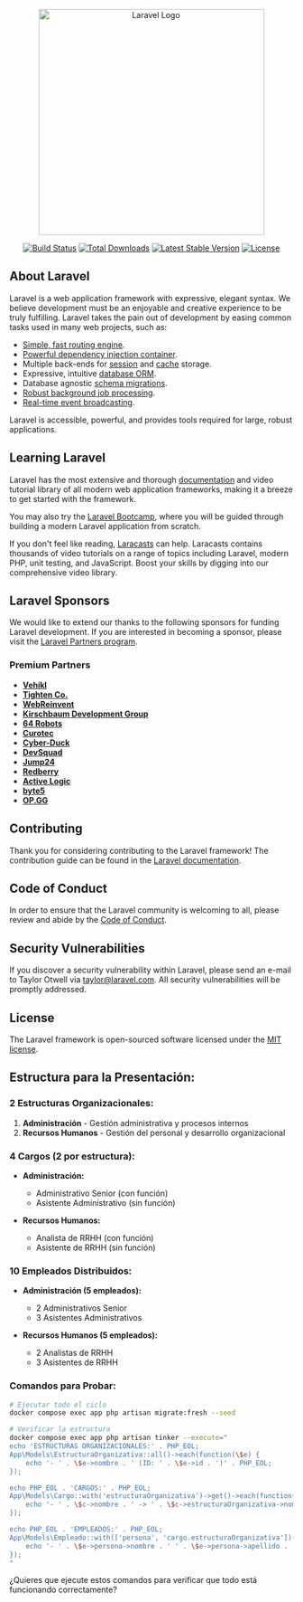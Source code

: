 <p align="center"><a href="https://laravel.com" target="_blank"><img src="https://raw.githubusercontent.com/laravel/art/master/logo-lockup/5%20SVG/2%20CMYK/1%20Full%20Color/laravel-logolockup-cmyk-red.svg" width="400" alt="Laravel Logo"></a></p>

<p align="center">
<a href="https://github.com/laravel/framework/actions"><img src="https://github.com/laravel/framework/workflows/tests/badge.svg" alt="Build Status"></a>
<a href="https://packagist.org/packages/laravel/framework"><img src="https://img.shields.io/packagist/dt/laravel/framework" alt="Total Downloads"></a>
<a href="https://packagist.org/packages/laravel/framework"><img src="https://img.shields.io/packagist/v/laravel/framework" alt="Latest Stable Version"></a>
<a href="https://packagist.org/packages/laravel/framework"><img src="https://img.shields.io/packagist/l/laravel/framework" alt="License"></a>
</p>

## About Laravel

Laravel is a web application framework with expressive, elegant syntax. We believe development must be an enjoyable and creative experience to be truly fulfilling. Laravel takes the pain out of development by easing common tasks used in many web projects, such as:

- [Simple, fast routing engine](https://laravel.com/docs/routing).
- [Powerful dependency injection container](https://laravel.com/docs/container).
- Multiple back-ends for [session](https://laravel.com/docs/session) and [cache](https://laravel.com/docs/cache) storage.
- Expressive, intuitive [database ORM](https://laravel.com/docs/eloquent).
- Database agnostic [schema migrations](https://laravel.com/docs/migrations).
- [Robust background job processing](https://laravel.com/docs/queues).
- [Real-time event broadcasting](https://laravel.com/docs/broadcasting).

Laravel is accessible, powerful, and provides tools required for large, robust applications.

## Learning Laravel

Laravel has the most extensive and thorough [documentation](https://laravel.com/docs) and video tutorial library of all modern web application frameworks, making it a breeze to get started with the framework.

You may also try the [Laravel Bootcamp](https://bootcamp.laravel.com), where you will be guided through building a modern Laravel application from scratch.

If you don't feel like reading, [Laracasts](https://laracasts.com) can help. Laracasts contains thousands of video tutorials on a range of topics including Laravel, modern PHP, unit testing, and JavaScript. Boost your skills by digging into our comprehensive video library.

## Laravel Sponsors

We would like to extend our thanks to the following sponsors for funding Laravel development. If you are interested in becoming a sponsor, please visit the [Laravel Partners program](https://partners.laravel.com).

### Premium Partners

- **[Vehikl](https://vehikl.com/)**
- **[Tighten Co.](https://tighten.co)**
- **[WebReinvent](https://webreinvent.com/)**
- **[Kirschbaum Development Group](https://kirschbaumdevelopment.com)**
- **[64 Robots](https://64robots.com)**
- **[Curotec](https://www.curotec.com/services/technologies/laravel/)**
- **[Cyber-Duck](https://cyber-duck.co.uk)**
- **[DevSquad](https://devsquad.com/hire-laravel-developers)**
- **[Jump24](https://jump24.co.uk)**
- **[Redberry](https://redberry.international/laravel/)**
- **[Active Logic](https://activelogic.com)**
- **[byte5](https://byte5.de)**
- **[OP.GG](https://op.gg)**

## Contributing

Thank you for considering contributing to the Laravel framework! The contribution guide can be found in the [Laravel documentation](https://laravel.com/docs/contributions).

## Code of Conduct

In order to ensure that the Laravel community is welcoming to all, please review and abide by the [Code of Conduct](https://laravel.com/docs/contributions#code-of-conduct).

## Security Vulnerabilities

If you discover a security vulnerability within Laravel, please send an e-mail to Taylor Otwell via [taylor@laravel.com](mailto:taylor@laravel.com). All security vulnerabilities will be promptly addressed.

## License

The Laravel framework is open-sourced software licensed under the [MIT license](https://opensource.org/licenses/MIT).

## **Estructura para la Presentación:**

### **2 Estructuras Organizacionales:**
1. **Administración** - Gestión administrativa y procesos internos
2. **Recursos Humanos** - Gestión del personal y desarrollo organizacional

### **4 Cargos (2 por estructura):**
- **Administración:**
  - Administrativo Senior (con función)
  - Asistente Administrativo (sin función)

- **Recursos Humanos:**
  - Analista de RRHH (con función)
  - Asistente de RRHH (sin función)

### **10 Empleados Distribuidos:**
- **Administración (5 empleados):**
  - 2 Administrativos Senior
  - 3 Asistentes Administrativos

- **Recursos Humanos (5 empleados):**
  - 2 Analistas de RRHH
  - 3 Asistentes de RRHH

### **Comandos para Probar:**

```bash
# Ejecutar todo el ciclo
docker compose exec app php artisan migrate:fresh --seed

# Verificar la estructura
docker compose exec app php artisan tinker --execute="
echo 'ESTRUCTURAS ORGANIZACIONALES:' . PHP_EOL;
App\Models\EstructuraOrganizativa::all()->each(function(\$e) {
    echo '- ' . \$e->nombre . ' (ID: ' . \$e->id . ')' . PHP_EOL;
});

echo PHP_EOL . 'CARGOS:' . PHP_EOL;
App\Models\Cargo::with('estructuraOrganizativa')->get()->each(function(\$c) {
    echo '- ' . \$c->nombre . ' -> ' . \$c->estructuraOrganizativa->nombre . ' (ID: ' . \$c->id . ')' . PHP_EOL;
});

echo PHP_EOL . 'EMPLEADOS:' . PHP_EOL;
App\Models\Empleado::with(['persona', 'cargo.estructuraOrganizativa'])->get()->each(function(\$e) {
    echo '- ' . \$e->persona->nombre . ' ' . \$e->persona->apellido . ' -> ' . \$e->cargo->nombre . ' (' . \$e->cargo->estructuraOrganizativa->nombre . ')' . PHP_EOL;
});
"
```

¿Quieres que ejecute estos comandos para verificar que todo está funcionando correctamente?
